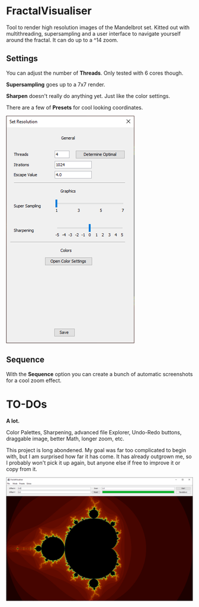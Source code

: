 # FractalVisualiser

Tool to render high resolution images of the Mandelbrot set. Kitted out with multithreading, supersampling and a user interface to navigate yourself around the fractal. It can do up to a ^14 zoom.

## Settings

You can adjust the number of **Threads**. Only tested with 6 cores though.

**Supersampling** goes up to a 7x7 render.

**Sharpen** doesn't really do anything yet. Just like the color settings.

There are a few of **Presets** for cool looking coordinates.

![](https://github.com/INeido/FractalVisualiser/blob/main/FractalVisualiser/img/screenshot_settings.png)

## Sequence

With the **Sequence** option you can create a bunch of automatic screenshots for a cool zoom effect.

# TO-DOs

**A lot.**

Color Palettes, Sharpening, advanced file Explorer, Undo-Redo buttons, draggable image, better Math, longer zoom, etc.

This project is long abondened.
My goal was far too complicated to begin with, but I am surprised how far it has come.
It has already outgrown me, so I probably won't pick it up again, but anyone else if free to improve it or copy from it.

![](https://github.com/INeido/FractalVisualiser/blob/main/FractalVisualiser/img/screenshot_mainmenu.png)
